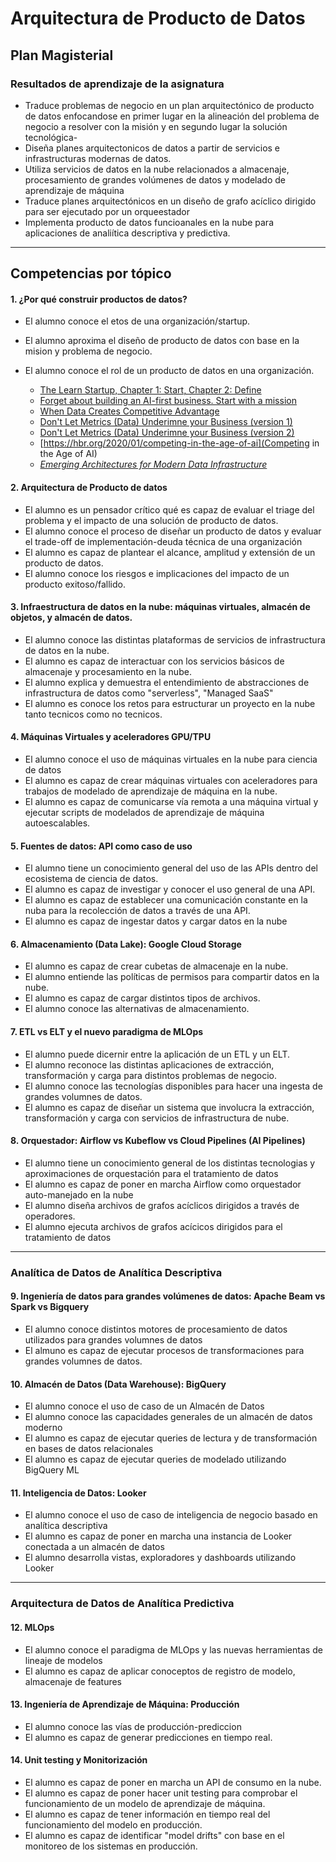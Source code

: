 # Arquitectura de Producto de Datos
## Plan Magisterial

### Resultados de aprendizaje de la asignatura
- Traduce problemas de negocio en un plan arquitectónico de producto de datos enfocandose en primer lugar en la alineación del problema de negocio a resolver con la misión y en segundo lugar la solución tecnológica-
- Diseña planes arquitectonicos de datos a partir de servicios e infrastructuras modernas de datos.
- Utiliza servicios de datos en la nube relacionados a almacenaje, procesamiento de grandes volúmenes de datos y modelado de aprendizaje de máquina
- Traduce planes arquitectónicos en un diseño de grafo acíclico dirigido para ser ejecutado por un orqueestador
- Implementa producto de datos funcioanales en la nube para aplicaciones de analiítica descriptiva y predictiva. 

---
## Competencias por tópico

#### 1. ¿Por qué construir productos de datos?

- El alumno conoce el etos de una organización/startup.
- El alumno aproxima el diseño de producto de datos con base en la mision y problema de negocio.
- El alumno conoce el rol de un producto de datos en una organización.

    - [The Learn Startup, Chapter 1: Start, Chapter 2: Define](https://www.getstoryshots.com/books/the-lean-startup-summary/#PART_1_Vision)
    - [Forget about building an AI-first business. Start with a mission](https://www.technologyreview.com/2021/03/26/1021258/ai-pioneer-andrew-ng-machine-learning-business/)
    - [When Data Creates Competitive Advantage](https://hbr.org/2020/01/when-data-creates-competitive-advantage)
    - [Don't Let Metrics (Data) Underimne your Business (version 1) ](https://sloanreview.mit.edu/article/dont-let-metric-critics-undermine-your-business/)
    - [Don't Let Metrics (Data) Underimne your Business (version 2)](https://hbr.org/2019/09/dont-let-metrics-undermine-your-business)
    - [https://hbr.org/2020/01/competing-in-the-age-of-ai](Competing in the Age of AI)
    - [*Emerging Architectures for Modern Data Infrastructure*](https://a16z.com/2020/10/15/the-emerging-architectures-for-modern-data-infrastructure/)


#### 2. Arquitectura de Producto de datos
- El alumno es un pensador crítico qué es capaz de evaluar el triage del problema y el impacto de una solución de producto de datos.
- El alumno conoce el proceso de diseñar un producto de datos y evaluar el trade-off de implementación-deuda técnica de una organización
- El alumno es capaz de plantear el alcance, amplitud y extensión de un producto de datos.
- El alumno conoce los riesgos e implicaciones del impacto de un producto exitoso/fallido.



#### 3. Infraestructura de datos en la nube: máquinas virtuales, almacén de objetos, y almacén de datos.
- El alumno conoce las distintas plataformas de servicios de infrastructura de datos en la nube. 
- El alumno es capaz de interactuar con los servicios básicos de almacenaje y procesamiento en la nube. 
- El alumno explica y demuestra el entendimiento de abstracciones de infrastructura de datos como "serverless", "Managed SaaS"
- El alumno es conoce los retos para estructurar un proyecto en la nube tanto tecnicos como no tecnicos. 


#### 4. Máquinas Virtuales y aceleradores GPU/TPU
- El alumno conoce el uso de máquinas virtuales en la nube para ciencia de datos
- El alumno es capaz de crear máquinas virtuales con aceleradores para trabajos de modelado de aprendizaje de máquina en la nube.
- El alumno es capaz de comunicarse vía remota a una máquina virtual y ejecutar scripts de modelados de aprendizaje de máquina autoescalables. 


#### 5. Fuentes de datos: API como caso de uso
- El alumno tiene un conocimiento general del uso de las APIs dentro del ecosistema de ciencia de datos.
- El alumno es capaz de investigar y conocer el uso general de una API.
- El alumno es capaz de establecer una comunicación constante en la nuba para la recolección de datos a través de una API.
- El alumno es capaz de ingestar datos y cargar datos en la nube


#### 6. Almacenamiento (Data Lake): Google Cloud Storage
- El alumno es capaz de crear cubetas de almacenaje en la nube.
- El alumno entiende las políticas de permisos para compartir datos en la nube. 
- El alumno es capaz de cargar distintos tipos de archivos. 
- El alumno conoce las alternativas de almacenamiento. 


#### 7. ETL vs ELT y el nuevo paradigma de MLOps
- El alumno puede dicernir entre la aplicación de un ETL y un ELT. 
- El alumno reconoce las distintas aplicaciones de extracción, transformación y carga para distintos problemas de negocio.
- El alumno conoce las tecnologías disponibles para hacer una ingesta de grandes volumnes de datos. 
- El alumno es capaz de diseñar un sistema que involucra la extracción, transformación y carga con servicios de infrastructura de nube. 


#### 8. Orquestador: Airflow vs Kubeflow vs Cloud Pipelines (AI Pipelines)
- El alumno tiene un conocimiento general de los distintas tecnologias y aproximaciones de orquestación para el tratamiento de datos 
- El alumno es capaz de poner en marcha Airflow como orquestador auto-manejado en la nube
- El alumno diseña archivos de grafos acíclicos dirigidos a través de operadores.
- El alumno ejecuta archivos de grafos acícicos dirigidos para el tratamiento de datos


---

### Analítica de Datos de Analítica Descriptiva
#### 9. Ingeniería de datos para grandes volúmenes de datos: Apache Beam vs Spark vs Bigquery
- El alumno conoce distintos motores de procesamiento de datos utilizados para grandes volumnes de datos
- El almuno es capaz de ejecutar procesos de transformaciones para grandes volumnes de datos. 


#### 10. Almacén de Datos (Data Warehouse): BigQuery
- El alumno conoce el uso de caso de un Almacén de Datos
- El alumno conoce las capacidades generales de un almacén de datos moderno
- El alumno es capaz de ejecutar queries de lectura y de transformación en bases de datos relacionales
- El alumno es capaz de ejecutar queries de modelado utilizando BigQuery ML


#### 11. Inteligencia de Datos: Looker
- El alumno conoce el uso de caso de inteligencia de negocio basado en analítica descriptiva
- El alumno es capaz de poner en marcha una instancia de Looker conectada a un almacén de datos 
- El alumno desarrolla vistas, exploradores y dashboards utilizando Looker

---

### Arquitectura de Datos de Analítica Predictiva
#### 12. MLOps
- El alumno conoce el paradigma de MLOps y las nuevas herramientas de lineaje de modelos
- El alumno es capaz de aplicar conoceptos de registro de modelo, almacenaje de features

#### 13. Ingeniería de Aprendizaje de Máquina: Producción
- El alumno conoce las vías de producción-prediccion 
- El alumno es capaz de generar predicciones en tiempo real.

#### 14. Unit testing y Monitorización
- El alumno es capaz de poner en marcha un API de consumo en la nube.
- El alumno es capaz de poner hacer unit testing para comprobar el funcionamiento de un modelo de aprendizaje de máquina.
- El alumno es capaz de tener información en tiempo real del funcionamiento del modelo en producción.
- El alumno es capaz de identificar "model drifts" con base en el monitoreo de los sistemas en producción. 
